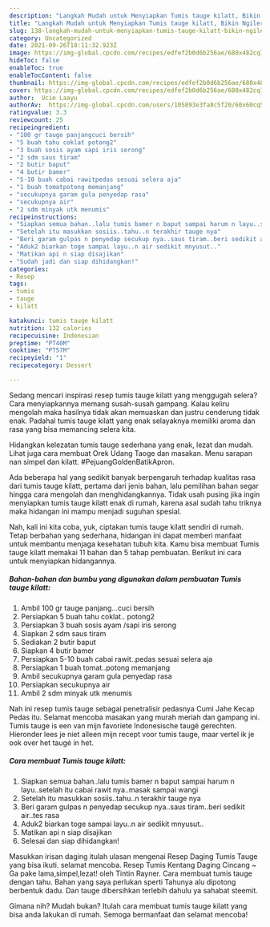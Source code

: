 ```yaml
---
description: "Langkah Mudah untuk Menyiapkan Tumis tauge kilatt, Bikin Ngiler"
title: "Langkah Mudah untuk Menyiapkan Tumis tauge kilatt, Bikin Ngiler"
slug: 138-langkah-mudah-untuk-menyiapkan-tumis-tauge-kilatt-bikin-ngiler
category: Uncategorized
date: 2021-09-26T18:11:32.923Z
image: https://img-global.cpcdn.com/recipes/edfef2b0d6b256ae/680x482cq70/tumis-tauge-kilatt-foto-resep-utama.jpg
hideToc: false
enableToc: true
enableTocContent: false
thumbnail: https://img-global.cpcdn.com/recipes/edfef2b0d6b256ae/680x482cq70/tumis-tauge-kilatt-foto-resep-utama.jpg
cover: https://img-global.cpcdn.com/recipes/edfef2b0d6b256ae/680x482cq70/tumis-tauge-kilatt-foto-resep-utama.jpg
author:  Ucie Laayu
authorAv:  https://img-global.cpcdn.com/users/105893e3fa8c5f20/60x60cq50/avatar.jpg
ratingvalue: 3.3
reviewcount: 25
recipeingredient:
- "100 gr tauge panjangcuci bersih"
- "5 buah tahu coklat potong2"
- "3 buah sosis ayam sapi iris serong"
- "2 sdm saus tiram"
- "2 butir baput"
- "4 butir bamer"
- "5-10 buah cabai rawitpedas sesuai selera aja"
- "1 buah tomatpotong memanjang"
- "secukupnya garam gula penyedap rasa"
- "secukupnya air"
- "2 sdm minyak utk menumis"
recipeinstructions:
- "Siapkan semua bahan..lalu tumis bamer n baput sampai harum n layu..setelah itu cabai rawit nya..masak sampai wangi"
- "Setelah itu masukkan sosiis..tahu..n terakhir tauge nya"
- "Beri garam gulpas n penyedap secukup nya..saus tiram..beri sedikit air..tes rasa"
- "Aduk2 biarkan toge sampai layu..n air sedikit mnyusut.."
- "Matikan api n siap disajikan"
- "Sudah jadi dan siap dihidangkan!"
categories:
- Resep
tags:
- tumis
- tauge
- kilatt

katakunci: tumis tauge kilatt 
nutrition: 132 calories
recipecuisine: Indonesian
preptime: "PT40M"
cooktime: "PT57M"
recipeyield: "1"
recipecategory: Dessert

---
```



Sedang mencari inspirasi resep tumis tauge kilatt yang menggugah selera? Cara menyiapkannya memang susah-susah gampang. Kalau keliru mengolah maka hasilnya tidak akan memuaskan dan justru cenderung tidak enak. Padahal tumis tauge kilatt yang enak selayaknya memiliki aroma dan rasa yang bisa memancing selera kita.


Hidangkan kelezatan tumis tauge sederhana yang enak, lezat dan mudah. Lihat juga cara membuat Orek Udang Taoge dan masakan. Menu sarapan nan simpel dan kilatt. #PejuangGoldenBatikApron.

Ada beberapa hal yang sedikit banyak berpengaruh terhadap kualitas rasa dari tumis tauge kilatt, pertama dari jenis bahan, lalu pemilihan bahan segar hingga cara mengolah dan menghidangkannya. Tidak usah pusing jika ingin menyiapkan tumis tauge kilatt enak di rumah, karena asal sudah tahu triknya maka hidangan ini mampu menjadi suguhan spesial.


Nah, kali ini kita coba, yuk, ciptakan tumis tauge kilatt sendiri di rumah. Tetap berbahan yang sederhana, hidangan ini dapat memberi manfaat untuk membantu menjaga kesehatan tubuh kita. Kamu bisa membuat Tumis tauge kilatt memakai 11 bahan dan 5 tahap pembuatan. Berikut ini cara untuk menyiapkan hidangannya.

<!--inarticleads1-->

##### Bahan-bahan dan bumbu yang digunakan dalam pembuatan Tumis tauge kilatt:

1. Ambil 100 gr tauge panjang...cuci bersih
1. Persiapkan 5 buah tahu coklat.. potong2
1. Persiapkan 3 buah sosis ayam /sapi iris serong
1. Siapkan 2 sdm saus tiram
1. Sediakan 2 butir baput
1. Siapkan 4 butir bamer
1. Persiapkan 5-10 buah cabai rawit..pedas sesuai selera aja
1. Persiapkan 1 buah tomat..potong memanjang
1. Ambil secukupnya garam gula penyedap rasa
1. Persiapkan secukupnya air
1. Ambil 2 sdm minyak utk menumis


Nah ini resep tumis tauge sebagai penetralisir pedasnya Cumi Jahe Kecap Pedas itu. Selamat mencoba masakan yang murah meriah dan gampang ini. Tumis tauge is een van mijn favoriete Indonesische taugé gerechten. Hieronder lees je niet alleen mijn recept voor tumis tauge, maar vertel ik je ook over het taugé in het. 

<!--inarticleads2-->

##### Cara membuat Tumis tauge kilatt:

1. Siapkan semua bahan..lalu tumis bamer n baput sampai harum n layu..setelah itu cabai rawit nya..masak sampai wangi
1. Setelah itu masukkan sosiis..tahu..n terakhir tauge nya
1. Beri garam gulpas n penyedap secukup nya..saus tiram..beri sedikit air..tes rasa
1. Aduk2 biarkan toge sampai layu..n air sedikit mnyusut..
1. Matikan api n siap disajikan
1. Selesai dan siap dihidangkan!

Masukkan irisan daging itulah ulasan mengenai Resep Daging Tumis Tauge yang bisa ikuti. selamat mencoba. Resep Tumis Kentang Daging Cincang ~ Ga pake lama,simpel,lezat! oleh Tintin Rayner. Cara membuat tumis tauge dengan tahu. Bahan yang saya perlukan sperti Tahunya alu dipotong berbentuk dadu. Dan tauge dibersihkan terlebih dahulu ya sahabat steemit. 

Gimana nih? Mudah bukan? Itulah cara membuat tumis tauge kilatt yang bisa anda lakukan di rumah. Semoga bermanfaat dan selamat mencoba!
